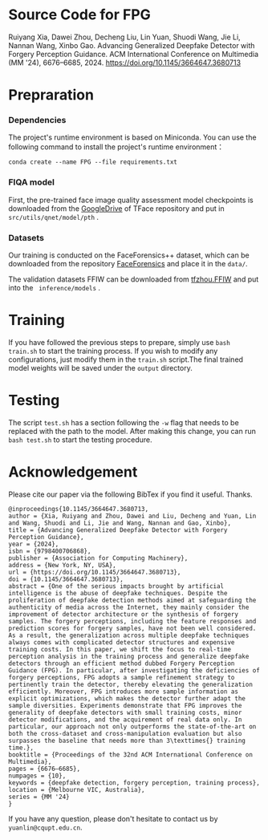 # Source Code for FPG

Ruiyang Xia, Dawei Zhou, Decheng Liu, Lin Yuan, Shuodi Wang, Jie Li, Nannan Wang, Xinbo Gao. Advancing Generalized Deepfake Detector with Forgery Perception Guidance. ACM International Conference on Multimedia (MM '24), 6676–6685, 2024. https://doi.org/10.1145/3664647.3680713

# Prepraration

### Dependencies

The project's runtime environment is based on Miniconda. You can use the following command to install the project's runtime environment：

``conda create --name FPG --file requirements.txt``

### FIQA model

First, the pre-trained face image quality assessment model checkpoints is downloaded from the [GoogleDrive](https://drive.google.com/file/d/1AM0iWVfSVWRjCriwZZ3FXiUGbcDzkF25/view) of TFace repository and put in ``src/utils/qnet/model/pth`` .

### Datasets

Our training is conducted on the FaceForensics++ dataset, which can be downloaded from the repository [FaceForensics](https://github.com/ondyari/FaceForensics) and place it in the ``data/``.

The validation datasets FFIW can be downloaded from [tfzhou.FFIW](https://github.com/tfzhou/FFIW) and put into the `` inference/models`` .

# Training
If you have followed the previous steps to prepare, simply use `bash train.sh` to start the training process. If you wish to modify any configurations, just modify them in the `train.sh` script.The final trained model weights will be saved under the ``output`` directory.

# Testing

The script `test.sh` has a section following the `-w` flag that needs to be replaced with the path to the model. After making this change, you can run `bash test.sh` to start the testing procedure.
# Acknowledgement

Please cite our paper via the following BibTex if you find it useful. Thanks. 

    @inproceedings{10.1145/3664647.3680713,
    author = {Xia, Ruiyang and Zhou, Dawei and Liu, Decheng and Yuan, Lin and Wang, Shuodi and Li, Jie and Wang, Nannan and Gao, Xinbo},
    title = {Advancing Generalized Deepfake Detector with Forgery Perception Guidance},
    year = {2024},
    isbn = {9798400706868},
    publisher = {Association for Computing Machinery},
    address = {New York, NY, USA},
    url = {https://doi.org/10.1145/3664647.3680713},
    doi = {10.1145/3664647.3680713},
    abstract = {One of the serious impacts brought by artificial intelligence is the abuse of deepfake techniques. Despite the proliferation of deepfake detection methods aimed at safeguarding the authenticity of media across the Internet, they mainly consider the improvement of detector architecture or the synthesis of forgery samples. The forgery perceptions, including the feature responses and prediction scores for forgery samples, have not been well considered. As a result, the generalization across multiple deepfake techniques always comes with complicated detector structures and expensive training costs. In this paper, we shift the focus to real-time perception analysis in the training process and generalize deepfake detectors through an efficient method dubbed Forgery Perception Guidance (FPG). In particular, after investigating the deficiencies of forgery perceptions, FPG adopts a sample refinement strategy to pertinently train the detector, thereby elevating the generalization efficiently. Moreover, FPG introduces more sample information as explicit optimizations, which makes the detector further adapt the sample diversities. Experiments demonstrate that FPG improves the generality of deepfake detectors with small training costs, minor detector modifications, and the acquirement of real data only. In particular, our approach not only outperforms the state-of-the-art on both the cross-dataset and cross-manipulation evaluation but also surpasses the baseline that needs more than 3\texttimes{} training time.},
    booktitle = {Proceedings of the 32nd ACM International Conference on Multimedia},
    pages = {6676–6685},
    numpages = {10},
    keywords = {deepfake detection, forgery perception, training process},
    location = {Melbourne VIC, Australia},
    series = {MM '24}
    }

If you have any question, please don't hesitate to contact us by ``yuanlin@cqupt.edu.cn``.
